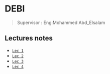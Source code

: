 # DEBI

> Supervisor : Eng:Mohammed Abd_Elsalam

## Lectures notes

- [`Lec 1`](/notes/JavaScriptLec1.md)
- [`Lec 2`](/notes/JavaScriptLec2.md)
- [`Lec 3`](/notes/JavaScriptLec3.md)
- [`Lec 4`](/notes/JavaScriptLec4.md)

